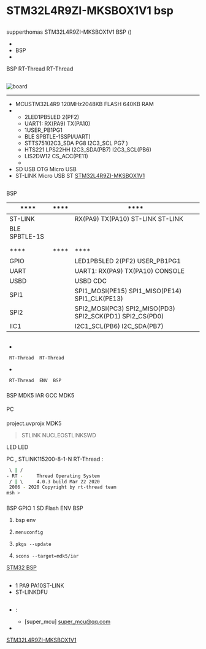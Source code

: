 # STM32L4R9ZI-MKSBOX1V1 bsp

## 

 supperthomas  STM32L4R9ZI-MKSBOX1V1  BSP () 



- 
- BSP 
- 

 BSP RT-Thread  RT-Thread 

## 



![board](figures/board.png)

 **** 

- MCUSTM32L4R9 120MHz2048KB FLASH 640KB RAM
- 
  - 2LED1PB5LED 2(PF2) 
  - UART1: RX(PA9) TX(PA10)
  - 1USER_PB1PG1
  -  BLE SPBTLE-1SSPI/UART)
  - STTS751(I2C3_SDA PG8  I2C3_SCL PG7 )
  - HTS221 LPS22HH   I2C3_SDA(PB7) I2C3_SCL(PB6)
  - LIS2DW12  CS_ACC(PE11)
  - 
- SD USB OTG Micro USB 
- ST-LINK Micro USB 
 ST  [STM32L4R9ZI-MKSBOX1V1](https://www.st.com/zh/evaluation-tools/steval-mksbox1v1.html)

## 

 BSP 

|   ****    |  ****     |   ****   |
| ---- | ---- | ---- |
|  ST-LINK  |  | RX(PA9) TX(PA10) ST-LINK ST-LINK |
| BLE SPBTLE-1S |  |  |
|  |  |  |
|  |  |  |
|   ****      |    ****   |   ****    |
| GPIO |  | LED1PB5LED 2(PF2) USER_PB1PG1 |
| UART |  | UART1: RX(PA9) TX(PA10)   CONSOLE |
| USBD |  | USBD CDC  |
| SPI1 |  | SPI1_MOSI(PE15) SPI1_MISO(PE14) SPI1_CLK(PE13) |
| SPI2 |  | SPI2_MOSI(PC3) SPI2_MISO(PD3) SPI2_SCK(PD1) SPI2_CS(PD0) |
| IIC1 |  | I2C1_SCL(PB6)   I2C_SDA(PB7) |


## 



- 

     RT-Thread  RT-Thread  

- 

     RT-Thread  ENV  BSP 


### 

 BSP  MDK5  IAR  GCC  MDK5 

#### 

 PC

#### 

 project.uvprojx  MDK5 

>  STLINK NUCLEOSTLINKSWD

 LED  LED 

 PC , STLINK115200-8-1-N RT-Thread :

```bash
 \ | /
- RT -     Thread Operating System
 / | \     4.0.3 build Mar 22 2020
 2006 - 2020 Copyright by rt-thread team
msh >
```
### 

 BSP  GPIO  1 SD Flash  ENV BSP 

1.  bsp  env 

2. `menuconfig`

3. `pkgs --update`

4. `scons --target=mdk5/iar` 

 [STM32  BSP ](../docs/STM32BSP.md)

## 

- 1 PA9   PA10ST-LINK
- ST-LINKDFU


## 

- :

  - [super_mcu] [super_mcu@qq.com](mailto:super_mcu@qq.com)

-  

   [STM32L4R9ZI-MKSBOX1V1](https://github.com/supperthomas/BSP_BOARD_STM32L4R9ZI_MKSBOX1V1.git)

